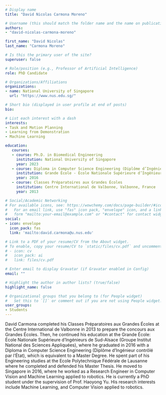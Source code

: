 ```yaml
---
# Display name
title: "David Nicolas Carmona Moreno"

# Username (this should match the folder name and the name on publications)
authors:
- "david-nicolas-carmona-moreno"

first_name: "David Nicolas"
last_name: "Carmona Moreno"

# Is this the primary user of the site?
superuser: false

# Role/position (e.g., Professor of Artificial Intelligence)
role: PhD Candidate

# Organizations/Affiliations
organizations:
- name: National University of Singapore
  url: "https://www.nus.edu.sg/"

# Short bio (displayed in user profile at end of posts)
bio: 

# List each interest with a dash
interests:
- Task and Motion Planning
- Learning from Demonstration
- Machine Learning

education:
   courses:
   - course: Ph.D. in Biomedical Engineering
     institution: National University of Singapore
     year: 2023
   - course: Diploma in Computer Science Engineering (Diplôme d’Ingénieur contrôlé par l’État)
     institution: Grande École - École Nationale Supérieure d’Ingénieurs de Sud-Alsace (Groupe Institut National des Sciences Appliquées), Mulhouse, France
     year: 2016
   - course: Classes Préparatoires aux Grandes Écoles
     institution: Centre International de Valbonne, Valbonne, France
     year: 2013

# Social/Academic Networking
# For available icons, see: https://wowchemy.com/docs/page-builder/#icons
#   For an email link, use "fas" icon pack, "envelope" icon, and a link in the
#   form "mailto:your-email@example.com" or "#contact" for contact widget.
social:
- icon: envelope
  icon_pack: fas
  link: 'mailto:david.carmona@u.nus.edu'

# Link to a PDF of your resume/CV from the About widget.
# To enable, copy your resume/CV to `static/files/cv.pdf` and uncomment the lines below.
# - icon: cv
#   icon_pack: ai
#   link: files/cv.pdf

# Enter email to display Gravatar (if Gravatar enabled in Config)
email: ""

# Highlight the author in author lists? (true/false)
highlight_name: false

# Organizational groups that you belong to (for People widget)
#   Set this to `[]` or comment out if you are not using People widget.
user_groups:
- Students
---
```


David Carmona completed his Classes Préparatoires aux Grandes Écoles at the Centre International de Valbonne in 2013 to prepare the concours aux 
Grandes Écoles. Then, he continued his education at the Grande École: École Nationale Supérieure d’Ingénieurs de Sud-Alsace (Groupe Institut National des Sciences Appliquées), where he graduated in 2016 with a Diploma in Computer Science Engineering (Diplôme d’Ingénieur contrôlé par l’État), which is equivalent to a Master Degree. He spent part of his Engineering studies at the Ecole Polytechnique Fédérale de Lausanne where he completed and defended his Master Thesis.
He moved to Singapore in 2016, where he worked as a Research Engineer in Computer Vision and Machine Learning applied to robotics. He is currently a PhD student under the supervision of Prof. Haoyong Yu. His research interests include Machine Learning, and Computer Vision applied to robotics.
